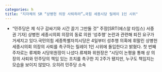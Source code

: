 ```yaml
---
categories: h
title: "지자체의 SR “상병헌 의장 사퇴하라”…국힘 세종시당 릴레이 1인 시위"
---
```

- “민주당은 제 식구 감싸기와 시간 끌기 그만둘 것” 주장[SRT(에스알 타임스) 서중권 기자] 상병헌 세종시의회 의장의 동료 의원 ‘성추행’ 논란과 관련해 퇴진 요구가 거세지고 있다.국민의힘 세종특별자치시당은 4일부터 성추행 의혹에 휘말린 상병헌 세종시의회 의장의 사퇴를 촉구하는 릴레이 1인 시위에 돌입한다고 밝혔다. 첫 번째 주자로는 류제화 시당위원장이 나섰다.류제화 위원장은 “시당이 논평을 통해 상 의장의 사퇴와 민주당의 책임 있는 조치를 촉구한 지 2주가 됐지만, 누구도 책임지는 모습을 보이지 않았다. 오히려 민주당 소속